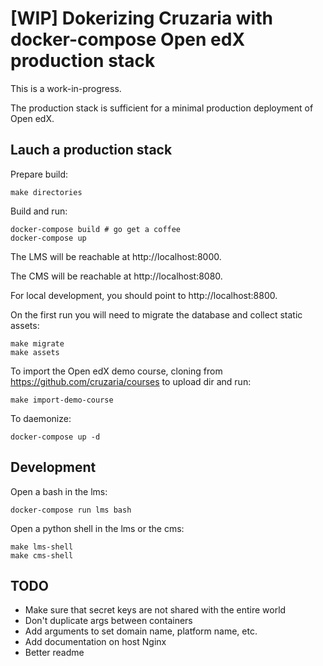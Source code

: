 # [WIP] Dokerizing Cruzaria with docker-compose Open edX production stack

This is a work-in-progress.

The production stack is sufficient for a minimal production deployment of Open edX.

## Lauch a production stack

Prepare build:

    make directories

Build and run:

    docker-compose build # go get a coffee
    docker-compose up

The LMS will be reachable at http://localhost:8000.

The CMS will be reachable at http://localhost:8080.

For local development, you should point to http://localhost:8800.

On the first run you will need to migrate the database and collect static assets:

    make migrate
    make assets

To import the Open edX demo course, cloning from https://github.com/cruzaria/courses to upload dir and run:

    make import-demo-course

To daemonize:

    docker-compose up -d

## Development

Open a bash in the lms:

    docker-compose run lms bash

Open a python shell in the lms or the cms:

    make lms-shell
    make cms-shell

## TODO

- Make sure that secret keys are not shared with the entire world
- Don't duplicate args between containers
- Add arguments to set domain name, platform name, etc.
- Add documentation on host Nginx
- Better readme
